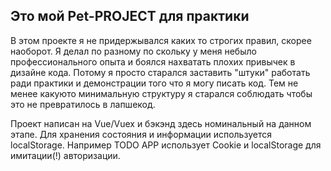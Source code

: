 ## Это мой Pet-PROJECT для практики

В этом проекте я не придержывался каких то строгих правил, скорее наоборот.
Я делал по разному по скольку у меня небыло профессионального опыта и боялся нахватать плохих привычек в дизайне кода. 
Потому я просто старался заставить "штуки" работать ради практики и демонстрации того что я могу писать код.
Тем не менее какуюто минимальную структуру я старался соблюдать чтобы это не превратилось в лапшекод.

Проект написан на Vue/Vuex и бэкэнд здесь номинальный на данном этапе.
Для хранения состояния и информации используется localStorage. 
Например TODO APP использует Cookie и localStorage для имитации(!) авторизации.
